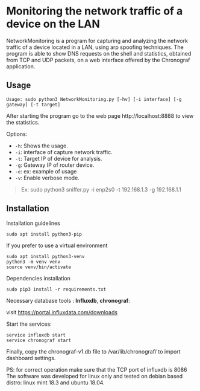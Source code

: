 
# Monitoring the network traffic of a device on the LAN

NetworkMonitoring is a program for capturing and analyzing the network traffic of a device located in a LAN, using arp spoofing techniques.
The program is able to show DNS requests on the shell and statistics, obtained from TCP and UDP packets, on a web interface offered by the Chronograf application.

## Usage

```
Usage: sudo python3 NetworkMonitoring.py [-hv] [-i interface] [-g gateway] [-t target] 
```

After starting the program go to the web page http://localhost:8888 to view the statistics.

Options:

- `-h`: Shows the usage.
- `-i`: interface of capture network traffic.
- `-t`: Target IP of device for analysis.
- `-g`: Gateway IP of router device.
- `-e`: ex: example of usage
- `-v`: Enable verbose mode.

> Ex: sudo python3 sniffer.py -i enp2s0 -t 192.168.1.3 -g 192.168.1.1

## Installation

 Installation guidelines


```
sudo apt install python3-pip 
```

If you prefer to use a virtual environment


```
sudo apt install python3-venv
python3 -m venv venv
source venv/bin/activate
```

Dependencies installation


```
sudo pip3 install -r requirements.txt
```

Necessary database tools : **Influxdb**, **chronograf**:

visit https://portal.influxdata.com/downloads

Start the services:


```
service influxdb start
service chronograf start
```

Finally, copy the chronograf-v1.db file to /var/lib/chronograf/ to import dashboard settings.

PS: for correct operation make sure that the TCP port of influxdb is 8086
The software was developed for linux only and tested on debian based distro: 
linux mint 18.3 and ubuntu 18.04.
